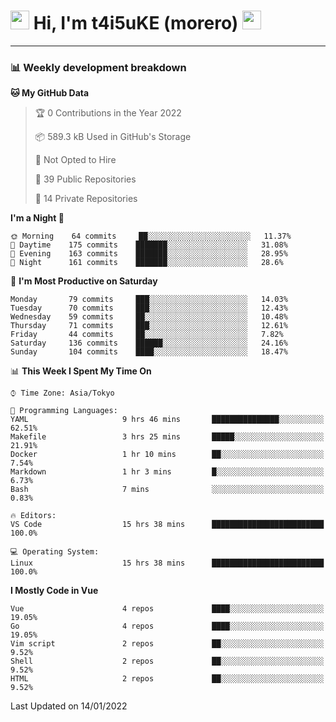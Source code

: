 <!-- Title -->
<h1>
    <img src="https://emojis.slackmojis.com/emojis/images/1600385609/10490/cactuar.gif?1600385609" width="30"/> 
    Hi, I'm t4i5uKE (morero) 
    <img src="https://emojis.slackmojis.com/emojis/images/1600385609/10490/cactuar.gif?1600385609" width="30"/>
</h1>

---

<h3> 📊 Weekly development breakdown </h3>
<!-- waka-readme-stats -->

<!--START_SECTION:waka-->
**🐱 My GitHub Data** 

> 🏆 0 Contributions in the Year 2022
 > 
> 📦 589.3 kB Used in GitHub's Storage 
 > 
> 🚫 Not Opted to Hire
 > 
> 📜 39 Public Repositories 
 > 
> 🔑 14 Private Repositories  
 > 
**I'm a Night 🦉** 

```text
🌞 Morning    64 commits     ██░░░░░░░░░░░░░░░░░░░░░░░   11.37% 
🌆 Daytime    175 commits    ███████░░░░░░░░░░░░░░░░░░   31.08% 
🌃 Evening    163 commits    ███████░░░░░░░░░░░░░░░░░░   28.95% 
🌙 Night      161 commits    ███████░░░░░░░░░░░░░░░░░░   28.6%

```
📅 **I'm Most Productive on Saturday** 

```text
Monday       79 commits     ███░░░░░░░░░░░░░░░░░░░░░░   14.03% 
Tuesday      70 commits     ███░░░░░░░░░░░░░░░░░░░░░░   12.43% 
Wednesday    59 commits     ██░░░░░░░░░░░░░░░░░░░░░░░   10.48% 
Thursday     71 commits     ███░░░░░░░░░░░░░░░░░░░░░░   12.61% 
Friday       44 commits     ██░░░░░░░░░░░░░░░░░░░░░░░   7.82% 
Saturday     136 commits    ██████░░░░░░░░░░░░░░░░░░░   24.16% 
Sunday       104 commits    ████░░░░░░░░░░░░░░░░░░░░░   18.47%

```


📊 **This Week I Spent My Time On** 

```text
⌚︎ Time Zone: Asia/Tokyo

💬 Programming Languages: 
YAML                     9 hrs 46 mins       ███████████████░░░░░░░░░░   62.51% 
Makefile                 3 hrs 25 mins       █████░░░░░░░░░░░░░░░░░░░░   21.91% 
Docker                   1 hr 10 mins        ██░░░░░░░░░░░░░░░░░░░░░░░   7.54% 
Markdown                 1 hr 3 mins         █░░░░░░░░░░░░░░░░░░░░░░░░   6.73% 
Bash                     7 mins              ░░░░░░░░░░░░░░░░░░░░░░░░░   0.83%

🔥 Editors: 
VS Code                  15 hrs 38 mins      █████████████████████████   100.0%

💻 Operating System: 
Linux                    15 hrs 38 mins      █████████████████████████   100.0%

```

**I Mostly Code in Vue** 

```text
Vue                      4 repos             ████░░░░░░░░░░░░░░░░░░░░░   19.05% 
Go                       4 repos             ████░░░░░░░░░░░░░░░░░░░░░   19.05% 
Vim script               2 repos             ██░░░░░░░░░░░░░░░░░░░░░░░   9.52% 
Shell                    2 repos             ██░░░░░░░░░░░░░░░░░░░░░░░   9.52% 
HTML                     2 repos             ██░░░░░░░░░░░░░░░░░░░░░░░   9.52%

```



 Last Updated on 14/01/2022
<!--END_SECTION:waka-->
